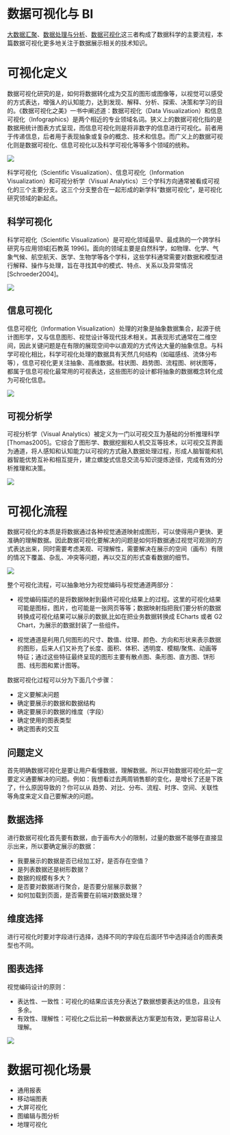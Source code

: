 # 数据可视化与 BI

[大数据汇聚](https://ng-tech.icu/DistributedSystem-Series/#/?q=大数据)、[数据处理与分析](https://ngte-aidl.gitbook.io/?q=数据处理)、[数据可视化](https://url.wx-coder.cn/xlPJH)这三者构成了数据科学的主要流程，本篇数据可视化更多地关注于数据展示相关的技术知识。

# 可视化定义

数据可视化研究的是，如何将数据转化成为交互的图形或图像等，以视觉可以感受的方式表达，增强人的认知能力，达到发现、解释、分析、探索、决策和学习的目的。《数据可视化之美》一书中阐述道：数据可视化（Data Visualization）和信息可视化（Infographics）是两个相近的专业领域名词。狭义上的数据可视化指的是数据用统计图表方式呈现，而信息可视化则是将非数字的信息进行可视化。前者用于传递信息，后者用于表现抽象或复杂的概念、技术和信息。而广义上的数据可视化则是数据可视化、信息可视化以及科学可视化等等多个领域的统称。

![](https://i.postimg.cc/Y93pX4Vr/image.png)

科学可视化（Scientific Visualization）、信息可视化（Information Visualization）和可视分析学（Visual Analytics）三个学科方向通常被看成可视化的三个主要分支。这三个分支整合在一起形成的新学科“数据可视化”，是可视化研究领域的新起点。

## 科学可视化

科学可视化（Scientific Visualization）是可视化领域最早、最成熟的一个跨学科研究与应用领域[石教英 1996]。面向的领域主要是自然科学，如物理、化学、气象气候、航空航天、医学、生物学等各个学科，这些学科通常需要对数据和模型进行解释、操作与处理，旨在寻找其中的模式、特点、关系以及异常情况[Schroeder2004]。

![](https://i.postimg.cc/j2SRBx0z/image.png)

## 信息可视化

信息可视化（Information Visualization）处理的对象是抽象数据集合，起源于统计图形学，又与信息图形、视觉设计等现代技术相关。其表现形式通常在二维空间，因此关键问题是在有限的展现空间中以直观的方式传达大量的抽象信息。与科学可视化相比，科学可视化处理的数据具有天然几何结构（如磁感线、流体分布等），信息可视化更关注抽象、高维数据。柱状图、趋势图、流程图、树状图等，都属于信息可视化最常用的可视表达，这些图形的设计都将抽象的数据概念转化成为可视化信息。

![](https://i.postimg.cc/YSNk9Gt6/image.png)

## 可视分析学

可视分析学（Visual Analytics）被定义为一门以可视交互为基础的分析推理科学[Thomas2005]。它综合了图形学、数据挖掘和人机交互等技术，以可视交互界面为通道，将人感知和认知能力以可视的方式融入数据处理过程，形成人脑智能和机器智能优势互补和相互提升，建立螺旋式信息交流与知识提炼途径，完成有效的分析推理和决策。

![](https://i.postimg.cc/W32VJN4Q/image.png)

# 可视化流程

数据可视化的本质是将数据通过各种视觉通道映射成图形，可以使得用户更快、更准确的理解数据。因此数据可视化要解决的问题是如何将数据通过视觉可观测的方式表达出来，同时需要考虑美观、可理解性，需要解决在展示的空间（画布）有限的情况下覆盖、杂乱、冲突等问题，再以交互的形式查看数据的细节。

![](https://i.postimg.cc/Qt03Q29V/image.png)

整个可视化流程，可以抽象地分为视觉编码与视觉通道两部分：

- 视觉编码描述的是将数据映射到最终可视化结果上的过程。这里的可视化结果可能是图标，图片，也可能是一张网页等等；数据映射指把我们要分析的数据转换成可视化结果可以展示的数据,比如在把业务数据转换成 ECharts 或者 G2 Chart，为展示的数据封装了一些组件。

- 视觉通道是利用几何图形的尺寸、数值、纹理、颜色、方向和形状来表示数据的图形，后来人们又补充了长度、面积、体积、透明度、模糊/聚焦、动画等特征；通过这些特征最终呈现的图形主要有散点图、条形图、直方图、饼形图、线形图和累计图等。

数据可视化过程可以分为下面几个步骤：

- 定义要解决问题
- 确定要展示的数据和数据结构
- 确定要展示的数据的维度（字段）
- 确定使用的图表类型
- 确定图表的交互

## 问题定义

首先明确数据可视化是要让用户看懂数据，理解数据。所以开始数据可视化前一定要定义通要解决的问题。例如：我想看过去两周销售额的变化，是增长了还是下跌了，什么原因导致的？你可以从 趋势、对比、分布、流程、时序、空间、关联性等角度来定义自己要解决的问题。

## 数据选择

进行数据可视化首先要有数据，由于画布大小的限制，过量的数据不能够在直接显示出来，所以要确定展示的数据：

- 我要展示的数据是否已经加工好，是否存在空值？
- 是列表数据还是树形数据？
- 数据的规模有多大？
- 是否要对数据进行聚合，是否要分层展示数据？
- 如何加载到页面，是否需要在前端对数据处理？

## 维度选择

进行可视化时要对字段进行选择，选择不同的字段在后面环节中选择适合的图表类型也不同。

## 图表选择

视觉编码设计的原则：

- 表达性、一致性：可视化的结果应该充分表达了数据想要表达的信息，且没有多余。
- 有效性、理解性：可视化之后比前一种数据表达方案更加有效，更加容易让人理解。

![](https://i.postimg.cc/N0Pm7WYc/image.png)

# 数据可视化场景

- 通用报表
- 移动端图表
- 大屏可视化
- 图编辑与图分析
- 地理可视化
